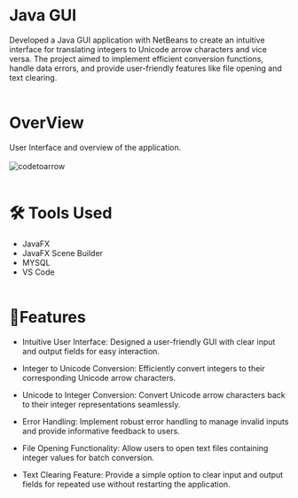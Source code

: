 # Java GUI
Developed a Java GUI application with NetBeans to create an intuitive interface for translating integers 
to Unicode arrow characters and vice versa. The project aimed to implement efficient conversion 
functions, handle data errors, and provide user-friendly features like file opening and text clearing. <br> <br>

# OverView
 User Interface and overview of the application. <br> <br>
![codetoarrow](https://github.com/user-attachments/assets/835ff665-fab5-4b03-a99b-d5a901fb4ffa) <br> <br>

# 🛠️ Tools Used 
- JavaFX
- JavaFX Scene Builder
- MYSQL
- VS Code  <br> <br>

# 🔐Features
- Intuitive User Interface: Designed a user-friendly GUI with clear input and output fields for easy interaction.

- Integer to Unicode Conversion: Efficiently convert integers to their corresponding Unicode arrow characters.

- Unicode to Integer Conversion: Convert Unicode arrow characters back to their integer representations seamlessly.

- Error Handling: Implement robust error handling to manage invalid inputs and provide informative feedback to users.

- File Opening Functionality: Allow users to open text files containing integer values for batch conversion.

- Text Clearing Feature: Provide a simple option to clear input and output fields for repeated use without restarting the application.

